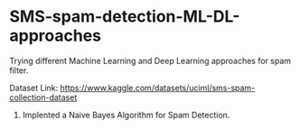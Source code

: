 # SMS-spam-detection-ML-DL-approaches
Trying different Machine Learning and Deep Learning approaches for spam filter.

Dataset Link: https://www.kaggle.com/datasets/uciml/sms-spam-collection-dataset

1. Implented a Naive Bayes Algorithm for Spam Detection.
